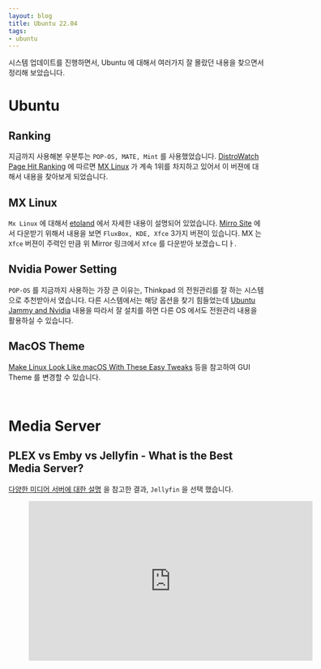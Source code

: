 ```yaml
---
layout: blog
title: Ubuntu 22.04
tags:
- ubuntu
---
```


시스템 업데이트를 진행하면서, Ubuntu 에 대해서 여러가지 잘 몰랐던 내용을 찾으면서 정리해 보았습니다.

# Ubuntu

## Ranking

지금까지 사용해본 우분투는 `POP-OS, MATE, Mint` 를 사용했었습니다. [DistroWatch Page Hit Ranking](https://distrowatch.com/dwres.php?resource=popularity) 에 따르면 [MX Linux](https://mxlinux.org/download-links/) 가 계속 1위를 차지하고 있어서 이 버젼에 대해서 내용을 찾아보게 되었습니다.

## MX Linux

`Mx Linux` 에 대해서 [etoland](https://www.etoland.co.kr/plugin/mobile/board.php?bo_table=com&wr_id=839146) 에서 자세한 내용이 설명되어 있었습니다. [Mirro Site](http://ftp.kaist.ac.kr/mxlinux-iso/MX/Final/) 에서 다운받기 위해서 내용을 보면 `FluxBox, KDE, Xfce` 3가지 버젼이 있습니다. MX 는 `Xfce` 버젼이 주력인 만큼 위 Mirror 링크에서 `Xfce` 를 다운받아 보겠습ㄴ디ㅏ.

## Nvidia Power Setting

`POP-OS` 를 지금까지 사용하는 가장 큰 이유는, Thinkpad 의 전원관리를 잘 하는 시스템으로 추천받아서 였습니다. 다른 시스템에서는 해당 옵션을 찾기 힘들었는데 [Ubuntu Jammy and Nvidia](https://www.lorenzobettini.it/2022/08/ubuntu-jammy-and-nvidia/) 내용을 따라서 잘 설치를 하면 다른 OS 에서도 전원관리 내용을 활용하실 수 있습니다.

## MacOS Theme

[Make Linux Look Like macOS With These Easy Tweaks](https://www.makeuseof.com/tag/make-linux-look-like-macos/) 등을 참고하여 GUI Theme 를 변경할 수 있습니다.

<br/>

# Media Server

## PLEX vs Emby vs Jellyfin - What is the Best Media Server?

[다양한 미디어 서버에 대한 설명](https://ko.linux-console.net/?p=2421#gsc.tab=0) 을 참고한 결과, `Jellyfin` 을 선택 했습니다.

<figure class="align-center">
  <iframe width="560" height="315" 
    src="https://www.youtube.com/embed/lgY97D5nCek" 
    title="YouTube video player" frameborder="0" 
    allow="accelerometer; autoplay; clipboard-write; encrypted-media; gyroscope; picture-in-picture; web-share" allowfullscreen>
  </iframe>
</figure>



